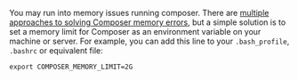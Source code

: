 You may run into memory issues running composer. There are [multiple approaches to solving Composer memory errors](https://getcomposer.org/doc/articles/troubleshooting.md#memory-limit-errors), but a simple solution is to set a memory limit for Composer as an environment variable on your machine or server. For example, you can add this line to your `.bash_profile`, `.bashrc` or equivalent file:

`export COMPOSER_MEMORY_LIMIT=2G`